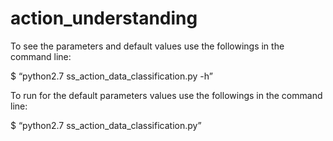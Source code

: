 # action_understanding
To see the parameters and default values use the followings in the command line:

$ “python2.7 ss_action_data_classification.py -h”

To run for the default parameters values use the followings in the command line:

$ “python2.7 ss_action_data_classification.py”
